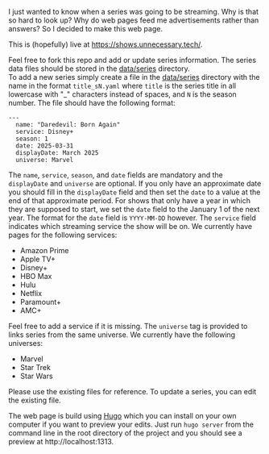 I just wanted to know when a series was going to be streaming. Why is that
so hard to look up? Why do web pages feed me advertisements rather than
answers? So I decided to make this web page.

This is (hopefully) live at https://shows.unnecessary.tech/. 

Feel free to fork this repo and add or update series information. The series
data files should be stored in the [data/series](data/series) directory.  
To add a new series simply
create a file in the [data/series](data/series)
directory with the name in the format `title_sN.yaml` where `title` is the
series title in all lowercase with "_" characters instead of spaces, and
`N` is the season number. The file should have the following format:

```
---
  name: "Daredevil: Born Again"
  service: Disney+
  season: 1
  date: 2025-03-31
  displayDate: March 2025
  universe: Marvel
```

The `name`, `service`, `season`, and `date` fields are mandatory and the 
`displayDate` and `universe` are optional. If you only have an approximate
date you should fill in the `displayDate` field and then set the `date` to a
value at the end of that approximate period. For shows that only have a year
in which they are supposed to start, we set the `date` field to the January 1
of the next year. The format for the `date` field is `YYYY-MM-DD` however. The
`service` field indicates which streaming service the show will be on. We
currently have pages for the following services:

- Amazon Prime
- Apple TV+
- Disney+
- HBO Max
- Hulu
- Netflix
- Paramount+
- AMC+

Feel free to add a service if it is missing. The `universe` tag is provided to
links series from the same universe. We currently have the following universes:

- Marvel
- Star Trek
- Star Wars

Please use the existing files for reference. To update a series, you can edit
the existing file.

The web page is build using [Hugo](https://gohugo.io/) which
you can install on your own computer if you want to preview your edits. Just run
`hugo server` from the command line in the root directory of the project and
you should see a preview at http://localhost:1313.
